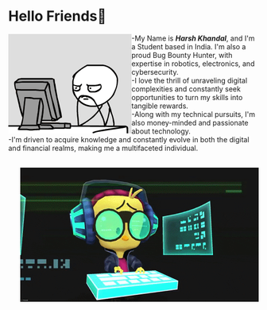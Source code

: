 # Hello Friends👋

<div>
  
  <img align="left" src="https://github.com/Hk-Hacker-Harsh/Hk-Hacker-Harsh/blob/Root/Files/gif2.gif" width="248" height="200" />

</div>



-My Name is ***Harsh Khandal***, and I'm a Student based in India. I'm also a proud Bug Bounty Hunter, with expertise in robotics, electronics, and cybersecurity.
<br>
-I love the thrill of unraveling digital complexities and constantly seek opportunities to turn my skills into tangible rewards.
<br>
-Along with my technical pursuits, I'm also money-minded and passionate about technology.
<br>
-I'm driven to acquire knowledge and constantly evolve in both the digital and financial realms, making me a multifaceted individual.



<br>

<img align="right" src="https://github.com/Hk-Hacker-Harsh/Hk-Hacker-Harsh/blob/Root/Files/gif1.gif" width="480" height="270" />

<br>


<!--
**Hk-Hacker-Harsh/Hk-Hacker-Harsh** is a ✨ _special_ ✨ repository because its `README.md` (this file) appears on your GitHub profile.

Here are some ideas to get you started:

- 🔭 I’m currently working on ...
- 🌱 I’m currently learning ...
- 👯 I’m looking to collaborate on ...
- 🤔 I’m looking for help with ...
- 💬 Ask me about ...
- 📫 How to reach me: ...
- 😄 Pronouns: ...
- ⚡ Fun fact: ...
-->
